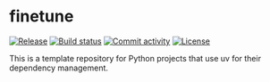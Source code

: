 # finetune

[![Release](https://img.shields.io/github/v/release/praveenhub/finetune)](https://img.shields.io/github/v/release/praveenhub/finetune)
[![Build status](https://img.shields.io/github/actions/workflow/status/praveenhub/finetune/main.yml?branch=main)](https://github.com/praveenhub/finetune/actions/workflows/main.yml?query=branch%3Amain)
[![Commit activity](https://img.shields.io/github/commit-activity/m/praveenhub/finetune)](https://img.shields.io/github/commit-activity/m/praveenhub/finetune)
[![License](https://img.shields.io/github/license/praveenhub/finetune)](https://img.shields.io/github/license/praveenhub/finetune)

This is a template repository for Python projects that use uv for their dependency management.
